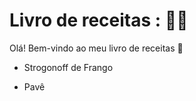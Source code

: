 # Livro de receitas : :man_cook:

Olá!  Bem-vindo ao meu livro de receitas :wave:

- Strogonoff de Frango

- Pavê

  
